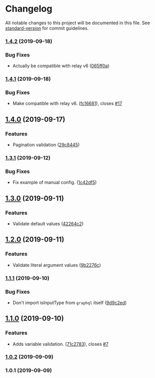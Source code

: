 # Changelog

All notable changes to this project will be documented in this file. See [standard-version](https://github.com/conventional-changelog/standard-version) for commit guidelines.

### [1.4.2](https://github.com/relay-tools/vscode-apollo-relay/compare/v1.4.1...v1.4.2) (2019-09-18)


### Bug Fixes

* Actually be compatible with relay v6 ([065ff0a](https://github.com/relay-tools/vscode-apollo-relay/commit/065ff0a))

### [1.4.1](https://github.com/relay-tools/vscode-apollo-relay/compare/v1.4.0...v1.4.1) (2019-09-18)


### Bug Fixes

* Make compatible with relay v6. ([fc16681](https://github.com/relay-tools/vscode-apollo-relay/commit/fc16681)), closes [#17](https://github.com/relay-tools/vscode-apollo-relay/issues/17)

## [1.4.0](https://github.com/relay-tools/vscode-apollo-relay/compare/v1.3.1...v1.4.0) (2019-09-17)


### Features

* Pagination validation ([29c8445](https://github.com/relay-tools/vscode-apollo-relay/commit/29c8445))

### [1.3.1](https://github.com/relay-tools/vscode-apollo-relay/compare/v1.3.0...v1.3.1) (2019-09-12)


### Bug Fixes

* Fix example of manual config. ([1c42df5](https://github.com/relay-tools/vscode-apollo-relay/commit/1c42df5))

## [1.3.0](https://github.com/relay-tools/vscode-apollo-relay/compare/v1.2.0...v1.3.0) (2019-09-11)


### Features

* Validate default values ([42264c2](https://github.com/relay-tools/vscode-apollo-relay/commit/42264c2))

## [1.2.0](https://github.com/relay-tools/vscode-apollo-relay/compare/v1.1.1...v1.2.0) (2019-09-11)


### Features

* Validate literal argument values ([9b2276c](https://github.com/relay-tools/vscode-apollo-relay/commit/9b2276c))

### [1.1.1](https://github.com/relay-tools/vscode-apollo-relay/compare/v1.1.0...v1.1.1) (2019-09-10)


### Bug Fixes

* Don't import isInputType from `graphql` itself ([9d9c2ed](https://github.com/relay-tools/vscode-apollo-relay/commit/9d9c2ed))

## [1.1.0](https://github.com/relay-tools/vscode-apollo-relay/compare/v1.0.2...v1.1.0) (2019-09-10)


### Features

* Adds variable validation. ([71c2783](https://github.com/relay-tools/vscode-apollo-relay/commit/71c2783)), closes [#7](https://github.com/relay-tools/vscode-apollo-relay/issues/7)

### [1.0.2](https://github.com/relay-tools/vscode-apollo-relay/compare/v1.0.1...v1.0.2) (2019-09-09)

### 1.0.1 (2019-09-09)
